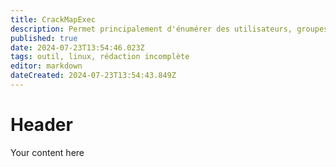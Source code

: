 ```yaml
---
title: CrackMapExec
description: Permet principalement d'énumérer des utilisateurs, groupes, partages, politiques et hash sur des environnements Active Directory. Permet aussi l'exécution de commandes sur les serveurs ou encore d'effectuer des pass-the-hash 
published: true
date: 2024-07-23T13:54:46.023Z
tags: outil, linux, rédaction incomplète
editor: markdown
dateCreated: 2024-07-23T13:54:43.849Z
---
```


# Header
Your content here